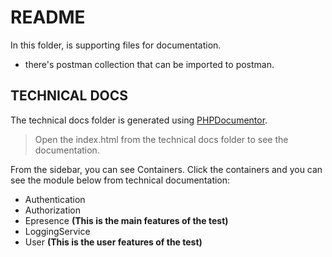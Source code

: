 # README
In this folder, is supporting files for documentation.

- there's postman collection that can be imported to postman.

## TECHNICAL DOCS
The technical docs folder is generated using [PHPDocumentor](https://docs.phpdoc.org/). 

> Open the index.html from the technical docs folder to see the documentation.

From the sidebar, you can see Containers. Click the containers and you can see the module below from technical documentation:
- Authentication
- Authorization
- Epresence **(This is the main features of the test)**
- LoggingService
- User **(This is the user features of the test)**